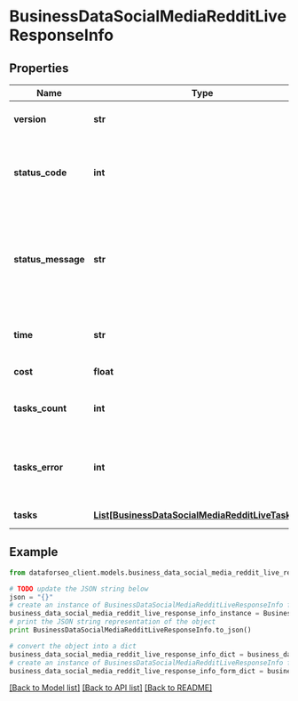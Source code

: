 # BusinessDataSocialMediaRedditLiveResponseInfo


## Properties

Name | Type | Description | Notes
------------ | ------------- | ------------- | -------------
**version** | **str** | the current version of the API | [optional] 
**status_code** | **int** | general status code you can find the full list of the response codes here | [optional] 
**status_message** | **str** | general informational message you can find the full list of general informational messages here | [optional] 
**time** | **str** | total execution time, seconds | [optional] 
**cost** | **float** | total tasks cost, USD | [optional] 
**tasks_count** | **int** | the number of tasks in the tasks array | [optional] 
**tasks_error** | **int** | the number of tasks in the tasks array returned with an error | [optional] 
**tasks** | [**List[BusinessDataSocialMediaRedditLiveTaskInfo]**](BusinessDataSocialMediaRedditLiveTaskInfo.md) | array of tasks | [optional] 

## Example

```python
from dataforseo_client.models.business_data_social_media_reddit_live_response_info import BusinessDataSocialMediaRedditLiveResponseInfo

# TODO update the JSON string below
json = "{}"
# create an instance of BusinessDataSocialMediaRedditLiveResponseInfo from a JSON string
business_data_social_media_reddit_live_response_info_instance = BusinessDataSocialMediaRedditLiveResponseInfo.from_json(json)
# print the JSON string representation of the object
print BusinessDataSocialMediaRedditLiveResponseInfo.to_json()

# convert the object into a dict
business_data_social_media_reddit_live_response_info_dict = business_data_social_media_reddit_live_response_info_instance.to_dict()
# create an instance of BusinessDataSocialMediaRedditLiveResponseInfo from a dict
business_data_social_media_reddit_live_response_info_form_dict = business_data_social_media_reddit_live_response_info.from_dict(business_data_social_media_reddit_live_response_info_dict)
```
[[Back to Model list]](../README.md#documentation-for-models) [[Back to API list]](../README.md#documentation-for-api-endpoints) [[Back to README]](../README.md)


